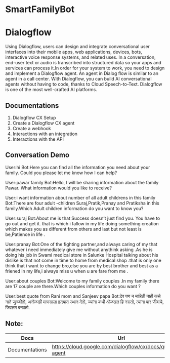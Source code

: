 # SmartFamilyBot

# Dialogflow

Using Dialogflow, users can design and integrate conversational user interfaces into their mobile apps, web applications, devices, bots, interactive voice response systems, and related uses. 
In a conversation, end-user text or audio is transcribed into structured data so your apps and services can process it.In order for your system to work, you need to design and implement a Dialogflow agent. An agent in Dialog flow is similar to an agent in a call center. With Dialogflow, you can build AI conversational agents without having to code, thanks to Cloud Speech-to-Text. Dialogflow is one of the most well-crafted AI platforms.


## Documentations

1. Dialogflow CX Setup
2. Create a Dialogflow CX agent
3. Create a webhook
4. Interactions with an integration 
5. Interactions with the API 

## Conversation Demo

User:hi
Bot:Here you can find all the information you need about your family. Could you please let me know how I can help?

User:pawar family
Bot:Hello, I will be sharing information about the family Pawar. What information would you like to receive?

User:i want information about number of all adult childrens in this family
Bot:There are four adult -children Suraj,Pratik,Pranay and Pratiksha in this family.Which Adult children information do you want to know you?

User:suraj
Bot:About me is that Success doesn’t just find you. You have to go out and get it. that is which i fallow in my life doing something creation which makes you as different from others and last but not least is be,Patience in life .

User:pranay
Bot:One of the fighting partner,and always caring of my that whatever i need immediately give me without anythink asking .As he is doing his job in Swami medical store in Salunke Hospital talking about his dislike is that not come in time to home from medical shop .that is only one think that i want to change bro,else you are by best brother and best as a friened in my life,i always miss u when u are fare from me .

User:about couples
Bot:Welcome to my family couples .In my family there are 17 couple are there.Which couples information do you want ?

User:best quote from Rani mom and Sanjeev papa
Bot:देव पण न माहिती नाही कसे नाते जुळवीतो, अनोळखी माणसाला हृदयात स्थान देतो, ज्यांना कधी ओळखत हि नसतो, त्यांना पार जीवाचे, जिवलग बनवतो.


## Note:

| Docs | Url |
|--------------- |------------|
|Documentations  |https://cloud.google.com/dialogflow/cx/docs/quick/build-agent |

